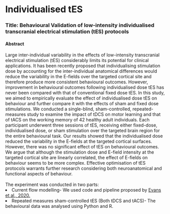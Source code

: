 # Individualised tES
<h3>Title: Behavioural Validation of low-intensity individualised transcranial electrical stimulation (tES) protocols</h3>
<h4> Abstract</h4> Large inter-individual variability in the effects of low-intensity transcranial electrical stimulation (tES) considerably limits its potential for clinical applications. It has been recently proposed that individualising stimulation dose by accounting for the inter-individual anatomical differences would reduce the variability in the E-fields over the targeted cortical site and therefore produce more consistent behavioural outcomes. However, improvement in behavioural outcomes following individualised dose tES has never been compared with that of conventional fixed dose tES. In this study, we aimed to empirically evaluate the effect of individualised dose tES on behaviour and further compare it with the effects of sham and fixed dose stimulations. We conducted a single-blind, sham-controlled, repeated-measures study to examine the impact of tDCS on motor learning and that of tACS on the working memory of 42 healthy adult individuals. Each participant underwent three sessions of tES, receiving either fixed-dose, individualised dose, or sham stimulation over the targeted brain region for the entire behavioural task. Our results showed that the individualised dose reduced the variability in the E-fields at the targeted cortical surfaces. However, there was no significant effect of tES on behavioural outcomes. We argue that although the stimulation dose and E-field intensity at the targeted cortical site are linearly correlated, the effect of E-fields on behaviour seems to be more complex. Effective optimisation of tES protocols warrants further research considering both neuroanatomical and functional aspects of behaviour.
<br>
<br>
The experiment was conducted in two parts:<br> 
<li> Current flow modelling- We used code and pipeline proposed by <a href="https://github.com/caryse/tDCS_dosecontrol">Evans et al., 2020.</a><br>
<li> Repeated measures sham-controlled tES (Both tDCS and tACS)- The behavioural data was analysed using Python and R.<br>
 
 
